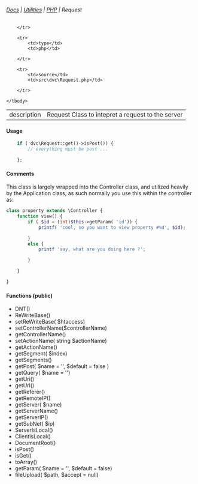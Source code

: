###### [Docs](/docs/) | [Utilities](/docs/utilities) | [PHP](/docs/utilities_php) | Request

<table class="table">
    <tbody>
        <tr>
            <td>description</td>
            <td>Request Class to intepret a request to the server</td>

        </tr>

        <tr>
            <td>type</td>
            <td>php</td>

        </tr>

        <tr>
            <td>source</td>
            <td>src\dvc\Request.php</td>

        </tr>

    </tbody>

</table>

#### Usage
```php
    if ( dvc\Request::get()->isPost()) {
        // everything must be post ...

    };
```

#### Comments
This class is largely wrapped into the Controller class, and utilized heavily by the Application class, as such normally you use this within the controller as:
```php
class property extends \Controller {
    function view() {
        if ( $id = (int)$this->getParam( 'id')) {
            printf( 'cool, so you want to view property #%d', $id);

        }
        else {
            printf 'say, what are you doing here ?';

        }

    }

}
```

#### Functions (public)
* DNT()
* ReWriteBase()
* setReWriteBase( $htaccess)
* setControllerName($controllerName)
* getControllerName()
* setActionName( string $actionName)
* getActionName()
* getSegment( $index)
* getSegments()
* getPost( $name = '', $default = false )
* getQuery( $name = '')
* getUri()
* getUrl()
* getReferer()
* getRemoteIP()
* getServer( $name)
* getServerName()
* getServerIP()
* getSubNet( $ip)
* ServerIsLocal()
* ClientIsLocal()
* DocumentRoot()
* isPost()
* isGet()
* toArray()
* getParam( $name = '', $default = false)
* fileUpload( $path, $accept = null)
